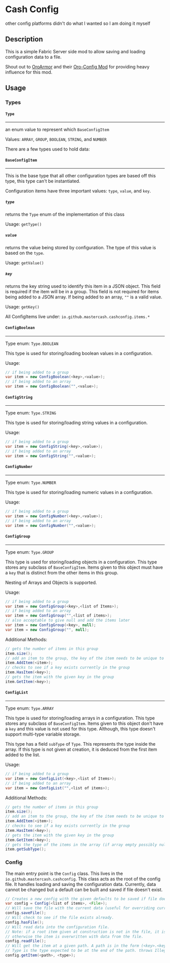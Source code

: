 # Cash Config
other config platforms didn't do what I wanted so I am doing it myself

## Description
This is a simple Fabric Server side mod to allow saving and loading configuration data to a file.

Shout out to [OroArmor](https://github.com/OroArmor) and their [Oro-Config Mod](https://github.com/OroArmor/Oro-Config) for providing heavy influence for this mod.

## Usage
### Types
#### `Type`
---
an enum value to represent which `BaseConfigItem`

Values: `ARRAY`, `GROUP`, `BOOLEAN`, `STRING`, and `NUMBER`


There are a few types used to hold data:
#### `BaseConfigItem`
---
This is the base type that all other configuration types are based off this type, this type can't be instantiated.

Configuration items have three important values: `type`, `value`, and `key`.

##### `type`
returns the `Type` enum of the implementation of this class

Usage: `getType()`

##### `value`
returns the value being stored by configuration. The type of this value is based on the `type`.

Usage: `getValue()`
##### `key`
returns the key string used to identify this item in a JSON object. This field is required if the item will be in a group. This field is not required for items being added to a JSON array. If being added to an array, `""` is a valid value.

Usage: `getKey()`

All ConfigItems live under: 
`io.github.mastercash.cashconfig.items.*`

#### `ConfigBoolean`
----
Type enum: `Type.BOOLEAN`

This type is used for storing/loading boolean values in a configuration. 

Usage:
```java
// if being added to a group
var item = new ConfigBoolean(<key>,<value>);
// if being added to an array
var item = new ConfigBoolean("",<value>);
```

#### `ConfigString`
---
Type enum: `Type.STRING`

This type is used for storing/loading string values in a configuration. 

Usage:
```java
// if being added to a group
var item = new ConfigString(<key>,<value>);
// if being added to an array
var item = new ConfigString("",<value>);
```

#### `ConfigNumber`
---
Type enum: `Type.NUMBER`

This type is used for storing/loading numeric values in a configuration. 

Usage:
```java
// if being added to a group
var item = new ConfigNumber(<key>,<value>);
// if being added to an array
var item = new ConfigNumber("",<value>);
```
#### `ConfigGroup`
---
Type enum: `Type.GROUP`

This type is used for storing/loading objects in a configuration. This type stores any subclass of `BaseConfigItem`. Items given to this object must have a `key` that is distinct from the other items in this group.

Nesting of Arrays and Objects is supported.

Usage:
```java
// if being added to a group
var item = new ConfigGroup(<key>,<list of Items>);
// if being added to an array
var item = new ConfigGroup("",<list of items>);
// also acceptable to give null and add the items later
var item = new ConfigGroup(<key>, null);
var item = new ConfigGroup("", null);
```
Additional Methods:
```java
// gets the number of items in this group
item.size();
// add an item to the group, the key of the item needs to be unique to this group
item.AddItem(<item>);
// checks to see if a key exists currently in the group
item.HasItem(<key>);
// gets the item with the given key in the group
item.GetItem(<key>);
```

#### `ConfigList`
---
Type enum: `Type.ARRAY`

This type is used for storing/loading arrays in a configuration. This type stores any subclass of `BaseConfigItem`. Items given to this object don't have a `key` and this value is not used for this type. Although, this type doesn't support multi-type variable storage. 

This type has a field `subType` of `Type`. This represents the type inside the array. If this type is not given at creation, it is deduced from the first item added to the list.

Usage:
```java
// if being added to a group
var item = new ConfigList(<key>,<list of Items>);
// if being added to an array
var item = new ConfigList("",<list of items>);
```
Additional Methods:
```java
// gets the number of items in this group
item.size();
// add an item to the group, the key of the item needs to be unique to this group
item.AddItem(<item>);
// checks to see if a key exists currently in the group
item.HasItem(<key>);
// gets the item with the given key in the group
item.GetItem(<key>);
// gets the type of the items in the array (if array empty possibly null)
item.getSubType();
```


### Config
The main entry point is the `Config` class. This lives in the `io.github.mastercash.cashconfig`.
This class acts as the root of the config file. It handles loading and saving the configuration data.
Currently, data cannot be changed but a default can be built and saved if file doesn't exist.

```java
// Creates a new config with the given defaults to be saved if file doesn't exist.
var config = Config(<list of items>, <File>);
// Will save the file with the current data (useful for overriding current data with a new set).
config.saveFile();
// Will check to see if the file exists already.
config.hasFile();
// Will read data into the configuration file.
// Note: if a root item given at construction is not in the file, it is kept, 
// otherwise the item is overwritten with data from the file.
config.readFile();
// Will get the item at a given path. A path is in the form (<key>.<key>.<key>). 
// Type is the type expected to be at the end of the path. throws IllegalArgumentException if wrong type.
config.getItem(<path>, <type>);
```